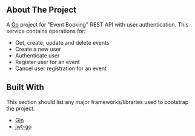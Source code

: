 ## About The Project

A [Go](http://www.golang.org) project for "Event Booking" REST API with user authentication.
This service contains operations for:
* Get, create, update and delete events
* Create a new user
* Authenticate user
* Register user for an event
* Cancel user registration for an event

## Built With

This section should list any major frameworks/libraries used to bootstrap the project.
* [Gin](https://github.com/gin-gonic/gin)
* [jwt-go](https://github.com/golang-jwt/jwt)
